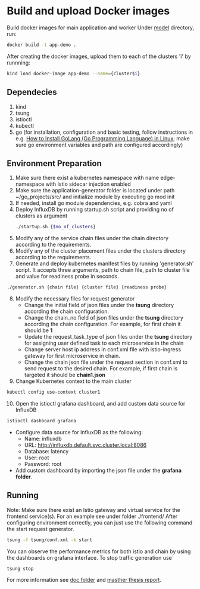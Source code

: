 # Build and upload Docker images
Build docker images for main application and worker
Under [model](/model) directory, run:
``` bash
docker build -t app-demo .
```

After creating the docker images, upload them to each of the clusters 'i' by runnning:
``` bash
kind load docker-image app-demo --name={cluster$i}
```

## Dependecies
1. kind
2. tsung
3. istioctl
4. kubectl
5. go (for installation, configuration and basic testing, follow instructions in e.g. [How to Install GoLang (Go Programming Language) in Linux](HTtps://www.tecmint.com/install-go-in-linux/); make sure go environment variables and path are configured accordingly)

## Environment Preparation
1. Make sure there exist a kubernetes namespace with name edge-namespace with Istio sidecar injection enabled
2. Make sure the application-generator folder is located under path ~/go_projects/src/ and initialize module by executing go mod init
3. If needed, install go module dependencies, e.g. cobra and yaml
4. Deploy InfluxDB by running startup.sh script and providing no of clusters as argument
    ```bash
    ./startup.sh {$no_of_clusters}
    ```
5. Modify any of the service chain files under the chain directory according to the requirements.
6. Modify any of the cluster placement files under the clusters directory according to the requirements.
7. Generate and deploy kubernetes manifest files by running 'generator.sh' script. It accepts three arguments, path to chain file, path to cluster file and value for readiness probe in seconds.
  ```bash
  ./generator.sh {chain file} {cluster file} {readiness probe}
  ```
8. Modify the necessary files for request generator
    - Change the initial field of json files under the **tsung** directory according the chain configuration.
    - Change the chain_no field of json files under the **tsung** directory according the chain configuration. For example, for first chain it should be **1**
    - Update the request_task_type of json files under the **tsung** directory for assigning user defined task to each microservice in the chain
    - Change server host ip address in conf.xml file with istio-ingress gateway for first microservice in chain.
    - Change the chain json file under the request section in conf.xml to send request to the desired chain. For example, if first chain is targeted it should be **chain1.json**
9. Change Kubernetes context to the main cluster
```bash
kubectl config use-context cluster1
```
10. Open the istioctl grafana dashboard, and add custom data source for InfluxDB
  ```bash
  istioctl dashboard grafana
  ```
  - Configure data source for InfluxDB as the following:
    - Name: influxdb
    - URL: http://influxdb.default.svc.cluster.local:8086
    - Database: latency
    - User: root
    - Password: root
  - Add custom dashboard by importing the json file under the **grafana folder**.
## Running
Note: Make sure there exist an Istio gateway and virtual service for the frontend service(s). For an example see under folder ./frontend/
After configuring environment correctly, you can just use the following command the start request generator.
```bash
tsung -f tsung/conf.xml -k start
```
You can observe the performance metrics for both istio and chain by using the dashboards on grafana interface.
To stop traffic generation use´
```bash
tsung stop
```

For more information see [doc folder](generator/doc) and [masther thesis report](http://www.diva-portal.org/smash/record.jsf?pid=diva2%3A1506576&dswid=8090).

